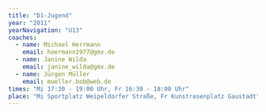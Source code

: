 ```yaml
---
title: "D1-Jugend"
year: "2011"
yearNavigation: "U13"
coaches:
  - name: Michael Herrmann
    email: hoermann1977@gmx.de
  - name: Janine Wilda
    email: janine_wilda@gmx.de
  - name: Jürgen Müller
    email: mueller.bob@web.de
times: "Mi 17:30 - 19:00 Uhr, Fr 16:30 - 18:00 Uhr"
place: "Mi Sportplatz Weipeldorfer Straße, Fr Kunstrasenplatz Gaustadt"
---
```

